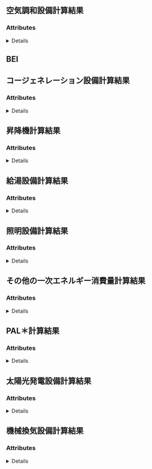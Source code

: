 <a name="#resource-AirConditioning"></a>
## 空気調和設備計算結果





### Attributes

<details>
  <summary>Details</summary>


| name | type | Description | Example |
| ------- | ------- | ------- | ------- |
| **air_handling_unit/Blowerpower_consumption_cooling** | *number* |  | `42.0` |
| **air_handling_unit/Blowerpower_consumption_heating** | *number* |  | `42.0` |
| **air_handling_unit/DailyAirConditioningLoad_cooling** | *array* |  | `[null]` |
| **air_handling_unit/DailyAirConditioningLoad_heating** | *array* |  | `[null]` |
| **air_handling_unit/Energy** | *number* |  | `42.0` |
| **air_handling_unit/EnthalpyDifferenceBetweenOutsideAndInterior** | *array* |  | `[null]` |
| **air_handling_unit/Fanheat_cooling** | *array* |  | `[null]` |
| **air_handling_unit/Fanheat_heating** | *array* |  | `[null]` |
| **air_handling_unit/heatExchangerOperatingTime** | *array* |  | `[null]` |
| **air_handling_unit/heatExchangerRotorpower_consumption** | *number* |  | `42.0` |
| **air_handling_unit/LoadRatio_cooling** | *array* |  | `[null]` |
| **air_handling_unit/LoadRatio_heating** | *array* |  | `[null]` |
| **air_handling_unit/LoadReductionWithOutsideAirControl** | *array* |  | `[null]` |
| **air_handling_unit/name** | *string* |  | `"example"` |
| **air_handling_unit/OperatingTime** | *array* |  | `[null]` |
| **air_handling_unit/OperatingTime_cooling** | *array* |  | `[null]` |
| **air_handling_unit/OperatingTime_heating** | *array* |  | `[null]` |
| **air_handling_unit/OutsideAirIntroduction** | *number* |  | `42.0` |
| **air_handling_unit/OutsideAirLoad** | *array* |  | `[null]` |
| **BEI** | *string* |  | `"example"` |
| **Energy** | *number* |  | `42.0` |
| **heat_source/coolingOrheating** | *string* | <br/> **one of:**`"cooling"` or `"heating"` | `"cooling"` |
| **heat_source/cooling_tower_fan_power_consumption** | *array* |  | `[null]` |
| **heat_source/cooling_tower_pump_power_consumption** | *array* |  | `[null]` |
| **heat_source/Energy** | *number* |  | `42.0` |
| **heat_source/heatLoad** | *array* |  | `[null]` |
| **heat_source/heatLossByThermalStorage** | *number* |  | `42.0` |
| **heat_source/heat_sourceUnit/cooling_tower_fan_power_consumption** | *array* |  | `[null]` |
| **heat_source/heat_sourceUnit/cooling_tower_pump_power_consumption** | *array* |  | `[null]` |
| **heat_source/heat_sourceUnit/heat_sourceWaterTemperature** | *array* |  | `[null]` |
| **heat_source/heat_sourceUnit/MainEnergyConsumption** | *array* |  | `[null]` |
| **heat_source/heat_sourceUnit/MaximumCapacity** | *array* |  | `[null]` |
| **heat_source/heat_sourceUnit/MaximumInput** | *array* |  | `[null]` |
| **heat_source/heat_sourceUnit/PartialLoadCharacteristic** | *array* |  | `[null]` |
| **heat_source/heat_sourceUnit/PartialLoadRatio** | *array* |  | `[null]` |
| **heat_source/heat_sourceUnit/primary_pump_power_consumption** | *array* |  | `[null]` |
| **heat_source/heat_sourceUnit/RatedPrimaryEnergyConsumption** | *number* |  | `42.0` |
| **heat_source/heat_sourceUnit/Subpower_consumption** | *array* |  | `[null]` |
| **heat_source/heat_sourceUnit/WaterTemperatureCharacteristic** | *array* |  | `[null]` |
| **heat_source/LoadRatio** | *array* |  | `[null]` |
| **heat_source/MainEnergyConsumption** | *array* |  | `[null]` |
| **heat_source/MaximumCapacity** | *array* |  | `[null]` |
| **heat_source/Operatingnumber** | *array* |  | `[null]` |
| **heat_source/OperatingTime** | *array* |  | `[null]` |
| **heat_source/primary_pump_power_consumption** | *array* |  | `[null]` |
| **heat_source/rated_capacity** | *number* |  | `42.0` |
| **heat_source/StandardOperatingTime** | *array* |  | `[null]` |
| **heat_source/Subpower_consumption** | *array* |  | `[null]` |
| **heat_source/Virtualrated_capacity** | *number* |  | `42.0` |
| **secondary_pump/coolingOrheating** | *string* | <br/> **one of:**`"cooling"` or `"heating"` | `"cooling"` |
| **secondary_pump/Energy** | *number* |  | `42.0` |
| **secondary_pump/Load** | *array* |  | `[null]` |
| **secondary_pump/LoadRatio** | *array* |  | `[null]` |
| **secondary_pump/name** | *string* |  | `"example"` |
| **secondary_pump/Operatingnumber** | *array* |  | `[null]` |
| **secondary_pump/OperatingTime** | *array* |  | `[null]` |
| **secondary_pump/power_consumption** | *array* |  | `[null]` |
| **secondary_pump/pumpheat** | *array* |  | `[null]` |
| **secondary_pump/Virtualrated_capacity** | *number* |  | `42.0` |
| **StandardEnergy** | *number* |  | `42.0` |
| **Zone/DailyRoomLoad_cooling** | *array* |  | `[null]` |
| **Zone/DailyRoomLoad_heating** | *array* |  | `[null]` |
| **Zone/Floor** | *string* |  | `"example"` |
| **Zone/heatGainByInteriorheat** | *array* |  | `[null]` |
| **Zone/heatGainBySolarRadiation** | *array* |  | `[null]` |
| **Zone/heatGainBytemperature_difference** | *array* |  | `[null]` |
| **Zone/name** | *string* |  | `"example"` |
| **Zone/StandardEnergy** | *number* |  | `42.0` |

</details>


<a name="#resource-BEI"></a>
## BEI





<a name="#resource-Cogeneration"></a>
## コージェネレーション設備計算結果





### Attributes

<details>
  <summary>Details</summary>


| name | type | Description | Example |
| ------- | ------- | ------- | ------- |
| **Energy** | *number* |  | `42.0` |
| **Input:AbsorptionChillersLoadRatio** | *array* |  | `[null]` |
| **Input:AbsorptionChillersMainEngineEnergyConsumption** | *array* |  | `[null]` |
| **Input:AbsorptionChillersWorkingTime** | *array* |  | `[null]` |
| **Input:AveragePowerDifference** | *array* |  | `[null]` |
| **Input:heatingheat_sourcesLoad** | *array* |  | `[null]` |
| **Input:heatingheat_sourcesMainEngineEnergyConsumption** | *array* |  | `[null]` |
| **Input:heatingheat_sourcesWorkingTime** | *array* |  | `[null]` |
| **Input:hotWaterBoilersEnergyConsumption** | *array* |  | `[null]` |
| **Input:hotWaterBoilersLoad** | *array* |  | `[null]` |
| **Input:power_consumptionAirConditioning** | *array* |  | `[null]` |
| **Input:power_consumptionair_handling_units** | *array* |  | `[null]` |
| **Input:power_consumptionelevator** | *array* |  | `[null]` |
| **Input:power_consumptionheat_sourcesAuxiliaryEngine** | *array* |  | `[null]` |
| **Input:power_consumptionheat_sourcesMainEngine** | *array* |  | `[null]` |
| **Input:power_consumptionhotWater** | *array* |  | `[null]` |
| **Input:power_consumptionLighting** | *array* |  | `[null]` |
| **Input:power_consumptionOther** | *array* |  | `[null]` |
| **Input:power_consumptionsecondary_pumps** | *array* |  | `[null]` |
| **Input:power_consumptionVentilation** | *array* |  | `[null]` |
| **Input:PowerGenerationPhotovoltaicGeneration** | *array* |  | `[null]` |
| **IntermediateResult:AnnualReducedEnergy** | *number* |  | `42.0` |
| **IntermediateResult:AuxiliaryEquipmentsPowerRatio** | *array* |  | `[null]` |
| **IntermediateResult:coolingEnergyReduction** | *array* |  | `[null]` |
| **IntermediateResult:coolingheat_sourceExhaustheatLoad** | *array* |  | `[null]` |
| **IntermediateResult:coolingheat_sourceExhaustheatLoadInOperation** | *array* |  | `[null]` |
| **IntermediateResult:coolingheat_sourceReducibleEnergy** | *array* |  | `[null]` |
| **IntermediateResult:coolingheat_sourceWasteheatUsage** | *array* |  | `[null]` |
| **IntermediateResult:EffectiveGenerationAmount** | *array* |  | `[null]` |
| **IntermediateResult:EffectiveheatRecovery** | *array* |  | `[null]` |
| **IntermediateResult:Electricpower_consumption** | *array* |  | `[null]` |
| **IntermediateResult:ElectricalEnergyReductionByGenerating** | *array* |  | `[null]` |
| **IntermediateResult:EnergyReduction** | *array* |  | `[null]` |
| **IntermediateResult:FuelConsumption** | *array* |  | `[null]` |
| **IntermediateResult:Generated_powerLoad** | *array* |  | `[null]` |
| **IntermediateResult:GenerationAmount** | *array* |  | `[null]` |
| **IntermediateResult:GenerationEfficiency** | *array* |  | `[null]` |
| **IntermediateResult:GenerationLoadRatio** | *array* |  | `[null]` |
| **IntermediateResult:heatLoad** | *array* |  | `[null]` |
| **IntermediateResult:heatRecoveryEfficiency** | *array* |  | `[null]` |
| **IntermediateResult:heatRecoveryPossibleProportion** | *array* |  | `[null]` |
| **IntermediateResult:heatingEnergyReduction** | *array* |  | `[null]` |
| **IntermediateResult:heatingheat_sourceLoadInOperation** | *array* |  | `[null]` |
| **IntermediateResult:heatingheat_sourceMainEngineEnergyConsumptionInOperation** | *array* |  | `[null]` |
| **IntermediateResult:heatingheat_sourceWasteheatUsage** | *array* |  | `[null]` |
| **IntermediateResult:hotWaterEnergyConsumptionInOperation** | *array* |  | `[null]` |
| **IntermediateResult:hotWaterEnergyReduction** | *array* |  | `[null]` |
| **IntermediateResult:hotWaterLoadInOperation** | *array* |  | `[null]` |
| **IntermediateResult:hotWaterWasteheatUsage** | *array* |  | `[null]` |
| **IntermediateResult:MaxnumberOfActiveUnits** | *array* |  | `[null]` |
| **IntermediateResult:MaxOperatingTime** | *array* |  | `[null]` |
| **IntermediateResult:numberOfActiveUnits** | *array* |  | `[null]` |
| **IntermediateResult:OperatingTime** | *array* |  | `[null]` |
| **IntermediateResult:power_consumptionInOperationhours** | *array* |  | `[null]` |
| **IntermediateResult:RatioOfpower_consumptionInOperationhours** | *array* |  | `[null]` |
| **IntermediateResult:ReducibleEnergyOfcoolingheat_sourceMainEngineInOperation** | *array* |  | `[null]` |
| **IntermediateResult:TemporaryMaxnumberOfActiveUnits** | *array* |  | `[null]` |
| **IntermediateResult:TemporarynumberOfActiveUnits** | *array* |  | `[null]` |
| **IntermediateResult:TotalExhaustheatLoadInOperation** | *array* |  | `[null]` |
| **IntermediateResult:WasteheatDemandForPriority1Purpose** | *array* |  | `[null]` |
| **IntermediateResult:WasteheatDemandForPriority2Purpose** | *array* |  | `[null]` |
| **IntermediateResult:WasteheatDemandForPriority3Purpose** | *array* |  | `[null]` |
| **IntermediateResult:WasteheatRecoveryAmount** | *array* |  | `[null]` |
| **IntermediateResult:WasteheatUsageForPriority1Purpose** | *array* |  | `[null]` |
| **IntermediateResult:WasteheatUsageForPriority2Purpose** | *array* |  | `[null]` |
| **IntermediateResult:WasteheatUsageForPriority3Purpose** | *array* |  | `[null]` |

</details>


<a name="#resource-elevator"></a>
## 昇降機計算結果





### Attributes

<details>
  <summary>Details</summary>


| name | type | Description | Example |
| ------- | ------- | ------- | ------- |
| **elevator/CoefficientByControl** | *number* |  | `42.0` |
| **elevator/Energy** | *number* |  | `42.0` |
| **elevator/name** | *string* |  | `"example"` |
| **elevator/OperatingTime** | *number* |  | `42.0` |
| **elevator/power_consumption** | *number* |  | `42.0` |
| **elevator/StandardEnergy** | *number* |  | `42.0` |
| **Energy** | *number* |  | `42.0` |
| **StandardEnergy** | *number* |  | `42.0` |

</details>


<a name="#resource-hotWater"></a>
## 給湯設備計算結果





### Attributes

<details>
  <summary>Details</summary>


| name | type | Description | Example |
| ------- | ------- | ------- | ------- |
| **Boiler/Energy** | *number* |  | `42.0` |
| **Boiler/hotWaterSupply** | *array* |  | `[null]` |
| **Boiler/Load** | *number* |  | `42.0` |
| **Boiler/PipeheatLoss** | *number* |  | `42.0` |
| **Boiler/PipeLength** | *number* |  | `42.0` |
| **Boiler/SolarheatUse** | *array* |  | `[null]` |
| **Boiler/StandardhotWaterSupply** | *array* |  | `[null]` |
| **Energy** | *number* |  | `42.0` |
| **Room/Floor** | *string* |  | `"example"` |
| **Room/hotWaterSupply** | *array* |  | `[null]` |
| **Room/name** | *string* |  | `"example"` |
| **Room/StandardEnergy** | *number* |  | `42.0` |
| **Room/StandardhotWaterSupply** | *array* |  | `[null]` |
| **StandardEnergy** | *number* |  | `42.0` |

</details>


<a name="#resource-Lighting"></a>
## 照明設備計算結果





### Attributes

<details>
  <summary>Details</summary>


| name | type | Description | Example |
| ------- | ------- | ------- | ------- |
| **Energy** | *number* |  | `42.0` |
| **Room/CoefficientByroomshape** | *number* |  | `42.0` |
| **Room/Energy** | *number* |  | `42.0` |
| **Room/Floor** | *string* |  | `"example"` |
| **Room/OperatingTime** | *number* |  | `42.0` |
| **Room/Room** | *string* |  | `"example"` |
| **Room/StandardEnergy** | *number* |  | `42.0` |
| **Room/Unit/CoefficientByControls** | *number* |  | `42.0` |
| **Room/Unit/name** | *string* |  | `"example"` |
| **Room/Unit/power_consumption** | *number* |  | `42.0` |
| **StandardEnergy** | *number* |  | `42.0` |

</details>


<a name="#resource-Other"></a>
## その他の一次エネルギー消費量計算結果





### Attributes

<details>
  <summary>Details</summary>


| name | type | Description | Example |
| ------- | ------- | ------- | ------- |
| **Energy** | *number* |  | `42.0` |
| **Room/Energy** | *number* |  | `42.0` |
| **Room/Floor** | *string* |  | `"example"` |
| **Room/name** | *string* |  | `"example"` |

</details>


<a name="#resource-PALStar"></a>
## PAL＊計算結果





### Attributes

<details>
  <summary>Details</summary>


| name | type | Description | Example |
| ------- | ------- | ------- | ------- |
| **Errors** | *array* |  | `[{"Code":"example","Message":"example","Line":42.0}]` |
| **PALStar** | *number* |  | `42.0` |
| **Room/coolingLoad** | *number* |  | `42.0` |
| **Room/Floor** | *string* |  | `"example"` |
| **Room/heatingLoad** | *number* |  | `42.0` |
| **Room/name** | *string* |  | `"example"` |
| **Room/PALStar** | *number* |  | `42.0` |
| **Room/Perimeterarea** | *number* |  | `42.0` |
| **Room/StandardPALStar** | *number* |  | `42.0` |
| **Room/TotalLoad** | *number* |  | `42.0` |
| **StandardPALStar** | *number* |  | `42.0` |

</details>


<a name="#resource-PhotovoltaicGeneration"></a>
## 太陽光発電設備計算結果





### Attributes

<details>
  <summary>Details</summary>


| name | type | Description | Example |
| ------- | ------- | ------- | ------- |
| **Energy** | *number* |  | `42.0` |
| **System:Energy** | *number* |  | `42.0` |
| **System:name** | *string* |  | `"example"` |

</details>


<a name="#resource-Ventilation"></a>
## 機械換気設備計算結果





### Attributes

<details>
  <summary>Details</summary>


| name | type | Description | Example |
| ------- | ------- | ------- | ------- |
| **AirConditioner:Fan:CoefficientByflow_control** | *number* |  | `42.0` |
| **AirConditioner:Fan:name** | *string* |  | `"example"` |
| **AirConditioner:Fan:OperatingTime** | *number* |  | `42.0` |
| **AirConditioner:Fan:power_consumption** | *number* |  | `42.0` |
| **AirConditioner:name** | *string* |  | `"example"` |
| **AirConditioner:OperatingTime** | *number* |  | `42.0` |
| **AirConditioner:power_consumption** | *number* |  | `42.0` |
| **Energy** | *number* |  | `42.0` |
| **Fan:CoefficientByflow_control** | *number* |  | `42.0` |
| **Fan:name** | *string* |  | `"example"` |
| **Fan:OperatingTime** | *number* |  | `42.0` |
| **Fan:power_consumption** | *number* |  | `42.0` |
| **Room:Floor** | *string* |  | `"example"` |
| **Room:name** | *string* |  | `"example"` |
| **Room:OperatingTime** | *number* |  | `42.0` |
| **Room:StandardEnergy** | *number* |  | `42.0` |
| **StandardEnergy** | *number* |  | `42.0` |

</details>


